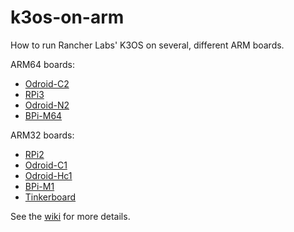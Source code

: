 # k3os-on-arm
How to run Rancher Labs' K3OS on several, different ARM boards.

ARM64 boards:
  * [Odroid-C2](https://github.com/pagong/k3os-on-arm/tree/master/arm64/odroid-c2)
  * [RPi3](https://github.com/pagong/k3os-on-arm/tree/master/arm64/raspberry-pi3)
  * [Odroid-N2](https://github.com/pagong/k3os-on-arm/tree/master/arm64/odroid-n2)
  * [BPi-M64](https://github.com/pagong/k3os-on-arm/tree/master/arm64/bananapi-m64)

ARM32 boards:
  * [RPi2](https://github.com/pagong/k3os-on-arm/tree/master/arm32/raspberry-pi2)
  * [Odroid-C1](https://github.com/pagong/k3os-on-arm/tree/master/arm32/odroid-c1)
  * [Odroid-Hc1](https://github.com/pagong/k3os-on-arm/tree/master/arm32/odroid-hc1)
  * [BPi-M1](https://github.com/pagong/k3os-on-arm/tree/master/arm32/bananapi-m1)
  * [Tinkerboard](https://github.com/pagong/k3os-on-arm/tree/master/arm32/tinkerboard)

See the [wiki](https://github.com/pagong/k3os-on-arm/wiki) for more details.
